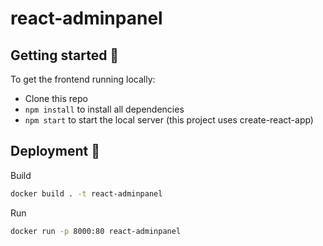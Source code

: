 # react-adminpanel

## Getting started 🔧
To get the frontend running locally:

- Clone this repo
- `npm install` to install all dependencies
- `npm start` to start the local server (this project uses create-react-app)

## Deployment 🐳
Build
```bash
docker build . -t react-adminpanel
```
Run
```bash
docker run -p 8000:80 react-adminpanel
```
